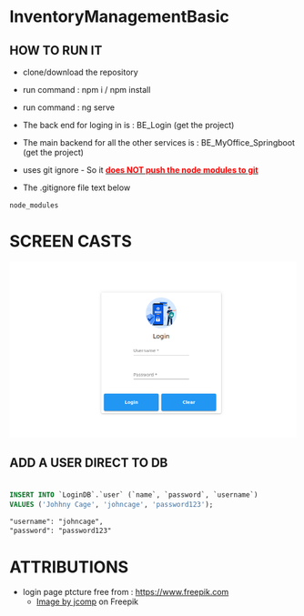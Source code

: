 # InventoryManagementBasic

## HOW TO RUN IT

- clone/download the repository
- run command : npm i / npm install
- run command : ng serve

- The back end for loging in is : BE_Login (get the project)
- The main backend for all the other services is :  BE_MyOffice_Springboot (get the project)

- uses git ignore - So it **<u><font color="red">does NOT push the node modules to git</font></u>** 
- The .gitignore file text below

```
node_modules

```

# SCREEN CASTS

![login screen cast](src/assets/media/login.png)


## ADD A USER DIRECT TO DB

```sql

INSERT INTO `LoginDB`.`user` (`name`, `password`, `username`) 
VALUES ('Johhny Cage', 'johncage', 'password123');

```

```
"username": "johncage",
"password": "password123"

```

# ATTRIBUTIONS 
- login page ptcture free from : https://www.freepik.com
  - <a href="https://www.freepik.com/free-vector/global-data-security-personal-data-security-cyber-data-security-online-concept-illustration-internet-security-information-privacy-protection_12953630.htm#query=login&position=27&from_view=keyword&track=sph&uuid=c046591d-e9d2-43eb-b121-751229619bd0">Image by jcomp</a> on Freepik
